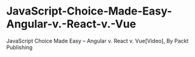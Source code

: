 # JavaScript-Choice-Made-Easy-Angular-v.-React-v.-Vue
JavaScript Choice Made Easy – Angular v. React v. Vue[Video], By Packt Publishing
